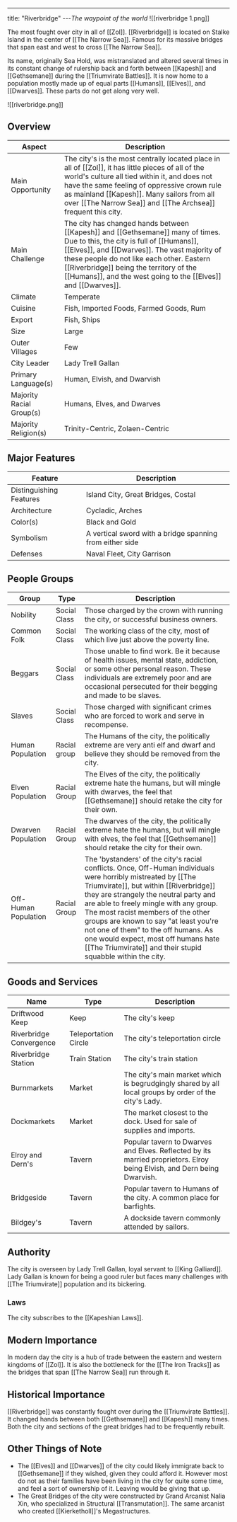 ---
title: "Riverbridge"
---*The waypoint of the world*
![[riverbridge 1.png]]

The most fought over city in all of [[Zol]]. [[Riverbridge]] is located on Stalke Island in the center of [[The Narrow Sea]]. Famous for its massive bridges that span east and west to cross [[The Narrow Sea]].

Its name, originally Sea Hold, was mistranslated and altered several times in its constant change of rulership back and forth between [[Kapesh]] and [[Gethsemane]] during the [[Triumvirate Battles]]. It is now home to a population mostly made up of equal parts [[Humans]], [[Elves]], and [[Dwarves]]. These parts do not get along very well.

![[riverbridge.png]]

## Overview

| Aspect | Description |
|-|-|
| Main Opportunity | The city's is the most centrally located place in all of [[Zol]], it has little pieces of all of the world's culture all tied within it, and does not have the same feeling of oppressive crown rule as mainland [[Kapesh]]. Many sailors from all over [[The Narrow Sea]] and [[The Archsea]] frequent this city. |
| Main Challenge | The city has changed hands between [[Kapesh]] and [[Gethsemane]] many of times. Due to this, the city is full of [[Humans]], [[Elves]], and [[Dwarves]]. The vast majority of these people do not like each other. Eastern [[Riverbridge]] being the territory of the [[Humans]], and the west going to the [[Elves]] and [[Dwarves]]. |
| Climate | Temperate |
| Cuisine | Fish, Imported Foods, Farmed Goods, Rum |
| Export | Fish, Ships |
| Size | Large |
| Outer Villages| Few |
| City Leader | Lady Trell Gallan  |
| Primary Language(s) | Human, Elvish, and Dwarvish |
| Majority Racial Group(s) | Humans, Elves, and Dwarves |
| Majority Religion(s) | Trinity-Centric, Zolaen-Centric |

## Major Features

| Feature | Description |
|-|-|
| Distinguishing Features | Island City, Great Bridges, Costal |
| Architecture | Cycladic, Arches |
| Color(s) | Black and Gold |
| Symbolism | A vertical sword with a bridge spanning from either side |
| Defenses | Naval Fleet, City Garrison |

## People Groups

| Group | Type | Description |
|-|-|-|
| Nobility | Social Class | Those charged by the crown with running the city, or successful business owners. |
| Common Folk | Social Class | The working class of the city, most of which live just above the poverty line. |
| Beggars | Social Class | Those unable to find work. Be it because of health issues, mental state, addiction, or some other personal reason. These individuals are extremely poor and are occasional persecuted for their begging and made to be slaves. |
| Slaves | Social Class | Those charged with significant crimes who are forced to work and serve in recompense. |
| Human Population | Racial group | The Humans of the city, the politically extreme are very anti elf and dwarf and believe they should be removed from the city. |
| Elven Population | Racial Group | The Elves of the city, the politically extreme hate the humans, but will mingle with dwarves, the feel that [[Gethsemane]] should retake the city for their own. |
| Dwarven Population | Racial Group | The dwarves of the city, the politically extreme hate the humans, but will mingle with elves, the feel that [[Gethsemane]] should retake the city for their own. |
| Off-Human Population | Racial Group | The 'bystanders' of the city's racial conflicts. Once, Off-Human individuals were horribly mistreated by [[The Triumvirate]], but within [[Riverbridge]] they are strangely the neutral party and are able to freely mingle with any group. The most racist members of the other groups are known to say "at least you're not one of them" to the off humans. As one would expect, most off humans hate [[The Triumvirate]] and their stupid squabble within the city. |

## Goods and Services

 | Name | Type | Description |
 |-|-|-|
 | Driftwood Keep | Keep | The city's keep |
 | Riverbridge Convergence | Teleportation Circle | The city's teleportation circle |
 | Riverbridge Station | Train Station | The city's train station |
 | Burnmarkets | Market | The city's main market which is begrudgingly shared by all local groups by order of the city's Lady. |
 | Dockmarkets | Market | The market closest to the dock. Used for sale of supplies and imports. |
 | Elroy and Dern's | Tavern | Popular tavern to Dwarves and Elves. Reflected by its married proprietors. Elroy being Elvish, and Dern being Dwarvish.  |
 | Bridgeside | Tavern | Popular tavern to Humans of the city. A common place for barfights. |
 | Bildgey's | Tavern | A dockside tavern commonly attended by sailors. |

## Authority
The city is overseen by Lady Trell Gallan, loyal servant to [[King Galliard]]. Lady Gallan is known for being a good ruler but faces many challenges with [[The Triumvirate]] population and its bickering.

### Laws
The city subscribes to the [[Kapeshian Laws]].

## Modern Importance
In modern day the city is a hub of trade between the eastern and western kingdoms of [[Zol]]. It is also the bottleneck for the [[The Iron Tracks]] as the bridges that span [[The Narrow Sea]] run through it.

## Historical Importance
[[Riverbridge]] was constantly fought over during the [[Triumvirate Battles]]. It changed hands between both [[Gethsemane]] and [[Kapesh]] many times. Both the city and sections of the great bridges had to be frequently rebuilt.

## Other Things of Note
- The [[Elves]] and [[Dwarves]] of the city could likely immigrate back to [[Gethsemane]] if they wished, given they could afford it. However most do not as their families have been living in the city for quite some time, and feel a sort of ownership of it. Leaving would be giving that up.
- The Great Bridges of the city were constructed by Grand Arcanist Nalia Xin, who specialized in Structural [[Transmutation]]. The same arcanist who created [[Kierketholl]]'s Megastructures.
